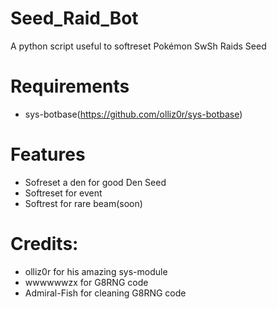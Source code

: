 # Seed_Raid_Bot
 A python script useful to softreset Pokémon SwSh Raids Seed
 
# Requirements
* sys-botbase(https://github.com/olliz0r/sys-botbase)

# Features
* Sofreset a den for good Den Seed
* Softreset for event
* Softrest for rare beam(soon)
 
# Credits:
* olliz0r for his amazing sys-module
* wwwwwwzx for G8RNG code
* Admiral-Fish for cleaning G8RNG code
 
 

